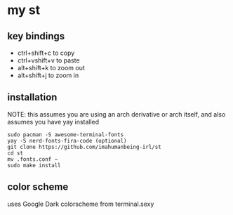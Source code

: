 # my st
## key bindings
+ ctrl+shift+c to copy
+ ctrl+vshift+v to paste
+ alt+shift+k to zoom out
+ alt+shift+j to zoom in

## installation
NOTE: this assumes you are using an arch derivative or arch itself, and also assumes you have yay installed
```
sudo pacman -S awesome-terminal-fonts
yay -S nerd-fonts-fira-code (optional)
git clone https://github.com/imahumanbeing-irl/st
cd st
mv .fonts.conf ~
sudo make install
```

## color scheme
uses Google Dark colorscheme from terminal.sexy
